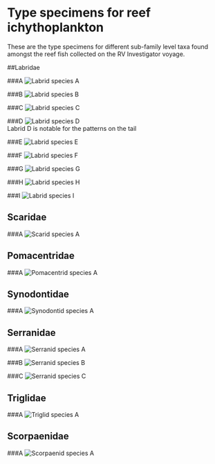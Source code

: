 # Type specimens for reef ichythoplankton

These are the type specimens for different sub-family level taxa found amongst the reef fish collected on the RV Investigator voyage. 

##Labridae

###A
![Labrid species A](../figs/type_specimens/labrid_A.png "Labrid A")

###B
![Labrid species B](../figs/type_specimens/labrid_B.png "Labrid B")

###C
![Labrid species C](../figs/type_specimens/labrid_C.png "Labrid C")

###D
![Labrid species D](../figs/type_specimens/labrid_D.png "Labrid D")  
Labrid D is notable for the patterns on the tail

###E
![Labrid species E](../figs/type_specimens/labrid_E.png "Labrid E")  

###F
![Labrid species F](../figs/type_specimens/labrid_F.png "Labrid F")  

###G
![Labrid species G](../figs/type_specimens/labrid_G.png "Labrid G")

###H
![Labrid species H](../figs/type_specimens/labrid_H.png "Labrid H")

###I
![Labrid species I](../figs/type_specimens/labrid_I.png "Labrid I")

## Scaridae

###A
![Scarid species A](../figs/type_specimens/scarid_a.jpg "Scarid A")

## Pomacentridae

###A
![Pomacentrid species A](../figs/type_specimens/pomacentrid_a.jpg "Pomacentrid A")

## Synodontidae

###A
![Synodontid species A](../figs/type_specimens/synodontid_a.png "Synodontid A")

## Serranidae

###A
![Serranid species A](../figs/type_specimens/serranid_a.jpg "Serranid A")

###B
![Serranid species B](../figs/type_specimens/serranid_b.png "Serranid B")

###C
![Serranid species C](../figs/type_specimens/serranid_c.png "Serranid C")

## Triglidae

###A
![Triglid species A](../figs/type_specimens/triglid_a.jpg "Triglid A")

## Scorpaenidae

###A
![Scorpaenid species A](../figs/type_specimens/scorpaenid_a.jpg "Scorpaenid A")
